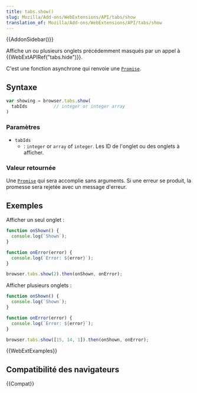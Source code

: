 ```yaml
---
title: tabs.show()
slug: Mozilla/Add-ons/WebExtensions/API/tabs/show
translation_of: Mozilla/Add-ons/WebExtensions/API/tabs/show
---
```


{{AddonSidebar()}}

Affiche un ou plusieurs onglets précédemment masqués par un appel à {{WebExtAPIRef("tabs.hide")}}.

C'est une fonction asynchrone qui renvoie une [`Promise`](/fr/docs/Web/JavaScript/Reference/Objets_globaux/Promise).

## Syntaxe

```js
var showing = browser.tabs.show(
  tabIds          // integer or integer array
)
```

### Paramètres

- `tabIds`
  - : `integer` or `array` of `integer`. Les ID de l'onglet ou des onglets à afficher.

### Valeur retournée

Une [`Promise`](/fr/docs/Web/JavaScript/Reference/Objets_globaux/Promise) qui sera accomplie sans arguments. Si une erreur se produit, la promesse sera rejetée avec un message d'erreur.

## Exemples

Afficher un seul onglet :

```js
function onShown() {
  console.log(`Shown`);
}

function onError(error) {
  console.log(`Error: ${error}`);
}

browser.tabs.show(2).then(onShown, onError);
```

Afficher plusieurs onglets :

```js
function onShown() {
  console.log(`Shown`);
}

function onError(error) {
  console.log(`Error: ${error}`);
}

browser.tabs.show([15, 14, 1]).then(onShown, onError);
```

{{WebExtExamples}}

## Compatibilité des navigateurs

{{Compat}}
